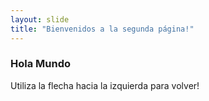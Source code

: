 ```yaml
---
layout: slide
title: "Bienvenidos a la segunda página!"
---
```

<h3 stile="color=red">Hola Mundo</h3>
Utiliza la flecha hacia la izquierda para volver!
